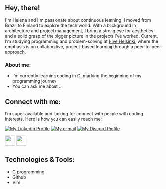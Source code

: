 ## Hey, there!

I'm Helena and I'm passionate about continuous learning. I moved from Brazil to Finland to explore the tech world. With a background in architecture and project management, I bring a strong eye for aesthetics and a solid grasp of the bigger picture in the projects I’ve worked. Current, I’m studying programming and problem-solving at [Hive Helsinki](https://www.hive.fi/en/), where the emphasis is on collaborative, project-based learning through a peer-to-peer approach.

### About me:

- I’m currently learning coding in C, marking the beginning of my programming journey
- You can ask me about …

## Connect with me:

I’m super available and looking for connect with people with coding interests. Here is how you can easily reach me:

[![My LinkedIn Profile](https://skillicons.dev/icons?i=linkedin&theme=light)](https://www.linkedin.com/in/helenautzig/)  [![My e-mail](https://skillicons.dev/icons?i=gmail&theme=light)](mailto:helenautzig@gmail.com) [![My Discord Profile](https://skillicons.dev/icons?i=discord)](https://www.linkedin.com/in/helenautzig/) 


[<img width="32" src="https://cdn.simpleicons.org/linkedin/darkorange" />](https://www.linkedin.com/in/helenautzig/)
[<img height="32" width="32" src="https://cdn.simpleicons.org/gmail/darkorange" />](helenautzig@gmail.com)

## Technologies & Tools:

- C programming
- Github
- Vim

